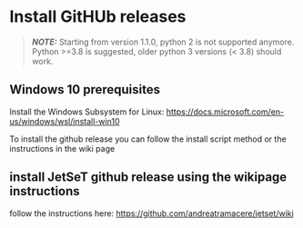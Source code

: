 # Install GitHUb releases


> **_NOTE:_** Starting from version 1.1.0, python 2 is not supported anymore. Python >=3.8 is suggested, older python 3 versions (< 3.8) should work.

## Windows 10 prerequisites
Install the Windows Subsystem for Linux: https://docs.microsoft.com/en-us/windows/wsl/install-win10

To install the github release you can follow the install script method or the instructions in the wiki page

## install  JetSeT github release using the wikipage instructions
follow the instructions here: https://github.com/andreatramacere/jetset/wiki
